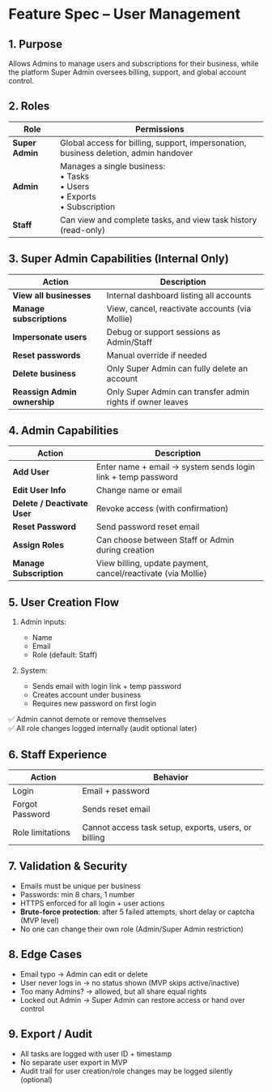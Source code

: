 
# Feature Spec – User Management

## 1. Purpose
Allows Admins to manage users and subscriptions for their business, while the platform Super Admin oversees billing, support, and global account control.

## 2. Roles

| Role             | Permissions                                                                 |
|------------------|------------------------------------------------------------------------------|
| **Super Admin**  | Global access for billing, support, impersonation, business deletion, admin handover |
| **Admin**        | Manages a single business:<br>• Tasks<br>• Users<br>• Exports<br>• Subscription |
| **Staff**        | Can view and complete tasks, and view task history (read-only)              |

## 3. Super Admin Capabilities (Internal Only)

| Action                        | Description                                                    |
|-------------------------------|----------------------------------------------------------------|
| **View all businesses**       | Internal dashboard listing all accounts                        |
| **Manage subscriptions**      | View, cancel, reactivate accounts (via Mollie)                 |
| **Impersonate users**         | Debug or support sessions as Admin/Staff                      |
| **Reset passwords**           | Manual override if needed                                     |
| **Delete business**           | Only Super Admin can fully delete an account                  |
| **Reassign Admin ownership**  | Only Super Admin can transfer admin rights if owner leaves    |

## 4. Admin Capabilities

| Action                        | Description                                                                 |
|-------------------------------|-----------------------------------------------------------------------------|
| **Add User**                  | Enter name + email → system sends login link + temp password                |
| **Edit User Info**            | Change name or email                                                       |
| **Delete / Deactivate User** | Revoke access (with confirmation)                                          |
| **Reset Password**            | Send password reset email                                                  |
| **Assign Roles**              | Can choose between Staff or Admin during creation                          |
| **Manage Subscription**       | View billing, update payment, cancel/reactivate (via Mollie)               |

## 5. User Creation Flow

1. Admin inputs:
   - Name
   - Email
   - Role (default: Staff)

2. System:
   - Sends email with login link + temp password
   - Creates account under business
   - Requires new password on first login

✅ Admin cannot demote or remove themselves  
✅ All role changes logged internally (audit optional later)

## 6. Staff Experience

| Action           | Behavior                                               |
|------------------|--------------------------------------------------------|
| Login            | Email + password                                       |
| Forgot Password  | Sends reset email                                      |
| Role limitations | Cannot access task setup, exports, users, or billing   |

## 7. Validation & Security

- Emails must be unique per business
- Passwords: min 8 chars, 1 number
- HTTPS enforced for all login + user actions
- **Brute-force protection**: after 5 failed attempts, short delay or captcha (MVP level)
- No one can change their own role (Admin/Super Admin restriction)

## 8. Edge Cases

- Email typo → Admin can edit or delete
- User never logs in → no status shown (MVP skips active/inactive)
- Too many Admins? → allowed, but all share equal rights
- Locked out Admin → Super Admin can restore access or hand over control

## 9. Export / Audit

- All tasks are logged with user ID + timestamp
- No separate user export in MVP
- Audit trail for user creation/role changes may be logged silently (optional)

